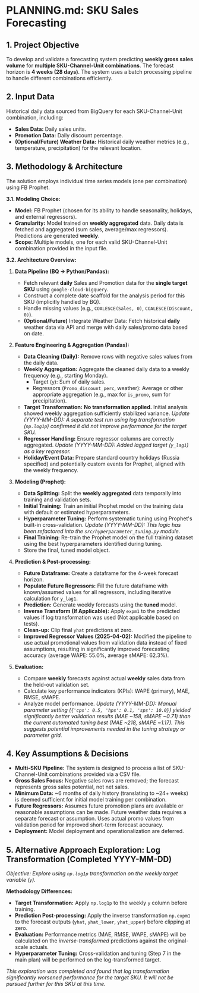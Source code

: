 # PLANNING.md: SKU Sales Forecasting

## 1. Project Objective

To develop and validate a forecasting system predicting **weekly gross sales volume** for **multiple SKU-Channel-Unit combinations**. The forecast horizon is **4 weeks (28 days)**. The system uses a batch processing pipeline to handle different combinations efficiently.

## 2. Input Data

Historical daily data sourced from BigQuery for each SKU-Channel-Unit combination, including:

* **Sales Data:** Daily sales units.
* **Promotion Data:** Daily discount percentage.
* **(Optional/Future) Weather Data:** Historical daily weather metrics (e.g., temperature, precipitation) for the relevant location.

## 3. Methodology & Architecture

The solution employs individual time series models (one per combination) using FB Prophet.

**3.1. Modeling Choice:**

* **Model:** FB Prophet (chosen for its ability to handle seasonality, holidays, and external regressors).
* **Granularity:** Model trained on **weekly aggregated** data. Daily data is fetched and aggregated (sum sales, average/max regressors). Predictions are generated **weekly**.
* **Scope:** Multiple models, one for each valid SKU-Channel-Unit combination provided in the input file.

**3.2. Architecture Overview:**

1.  **Data Pipeline (BQ -> Python/Pandas):**
    * Fetch relevant **daily** Sales and Promotion data for the **single target SKU** using `google-cloud-bigquery`.
    * Construct a complete date scaffold for the analysis period for this SKU (implicitly handled by BQ).
    * Handle missing values (e.g., `COALESCE(Sales, 0)`, `COALESCE(Discount, 0)`).
    * **(Optional/Future)** Integrate Weather Data: Fetch historical **daily** weather data via API and merge with daily sales/promo data based on date.

2.  **Feature Engineering & Aggregation (Pandas):**
    * **Data Cleaning (Daily):** Remove rows with negative sales values from the daily data.
    * **Weekly Aggregation:** Aggregate the cleaned daily data to a weekly frequency (e.g., starting Monday).
        * Target (`y`): Sum of daily sales.
        * Regressors (`Promo_discount_perc`, weather): Average or other appropriate aggregation (e.g., max for `is_promo`, sum for precipitation).
    * **Target Transformation:** **No transformation applied.** Initial analysis showed weekly aggregation sufficiently stabilized variance. *Update (YYYY-MM-DD): A separate test run using log transformation (`np.log1p`) confirmed it did not improve performance for the target SKU.*
    * **Regressor Handling:** Ensure regressor columns are correctly aggregated. *Update (YYYY-MM-DD): Added lagged target (`y_lag1`) as a key regressor.*
    * **Holiday/Event Data:** Prepare standard country holidays (Russia specified) and potentially custom events for Prophet, aligned with the weekly frequency.

3.  **Modeling (Prophet):**
    * **Data Splitting:** Split the **weekly aggregated** data temporally into training and validation sets.
    * **Initial Training:** Train an initial Prophet model on the training data with default or estimated hyperparameters.
    * **Hyperparameter Tuning:** Perform systematic tuning using Prophet's built-in cross-validation. *Update (YYYY-MM-DD): This logic has been refactored into the `src/hyperparameter_tuning.py` module.*
    * **Final Training:** Re-train the Prophet model on the full training dataset using the best hyperparameters identified during tuning.
    * Store the final, tuned model object.

4.  **Prediction & Post-processing:**
    * **Future Dataframe:** Create a dataframe for the 4-week forecast horizon.
    * **Populate Future Regressors:** Fill the future dataframe with known/assumed values for all regressors, including iterative calculation for `y_lag1`.
    * **Prediction:** Generate weekly forecasts using the **tuned** model.
    * **Inverse Transform (If Applicable):** Apply `expm1` to the predicted values if log transformation was used (Not applicable based on tests).
    * **Clean-up:** Clip final `yhat` predictions at zero.
    * **Improved Regressor Values (2025-04-02):** Modified the pipeline to use actual promotional values from validation data instead of fixed assumptions, resulting in significantly improved forecasting accuracy (average WAPE: 55.0%, average sMAPE: 62.3%).

5.  **Evaluation:**
    * Compare **weekly** forecasts against actual **weekly** sales data from the held-out validation set.
    * Calculate key performance indicators (KPIs): WAPE (primary), MAE, RMSE, sMAPE.
    * Analyze model performance. *Update (YYYY-MM-DD): Manual parameter setting (`{'cps': 0.5, 'hps': 0.1, 'sps': 10.0}`) yielded significantly better validation results (MAE ~158, sMAPE ~0.71) than the current automated tuning best (MAE ~218, sMAPE ~1.17). This suggests potential improvements needed in the tuning strategy or parameter grid.*

## 4. Key Assumptions & Decisions

* **Multi-SKU Pipeline:** The system is designed to process a list of SKU-Channel-Unit combinations provided via a CSV file.
* **Gross Sales Focus:** Negative sales rows are removed; the forecast represents gross sales potential, not net sales.
* **Minimum Data:** ~6 months of daily history (translating to ~24+ weeks) is deemed sufficient for initial model training per combination.
* **Future Regressors:** Assumes future promotion plans are available or reasonable assumptions can be made. Future weather data requires a separate forecast or assumption. Uses actual promo values from validation period for improved short-term forecast accuracy.
* **Deployment:** Model deployment and operationalization are deferred.

## 5. Alternative Approach Exploration: Log Transformation (Completed YYYY-MM-DD)

*Objective: Explore using `np.log1p` transformation on the weekly target variable (`y`).*

**Methodology Differences:**

*   **Target Transformation:** Apply `np.log1p` to the weekly `y` column before training.
*   **Prediction Post-processing:** Apply the inverse transformation `np.expm1` to the forecast outputs (`yhat`, `yhat_lower`, `yhat_upper`) before clipping at zero.
*   **Evaluation:** Performance metrics (MAE, RMSE, WAPE, sMAPE) will be calculated on the *inverse-transformed* predictions against the original-scale actuals.
*   **Hyperparameter Tuning:** Cross-validation and tuning (Step 7 in the main plan) will be performed on the log-transformed target.

*This exploration was completed and found that log transformation significantly worsened performance for the target SKU. It will not be pursued further for this SKU at this time.*


